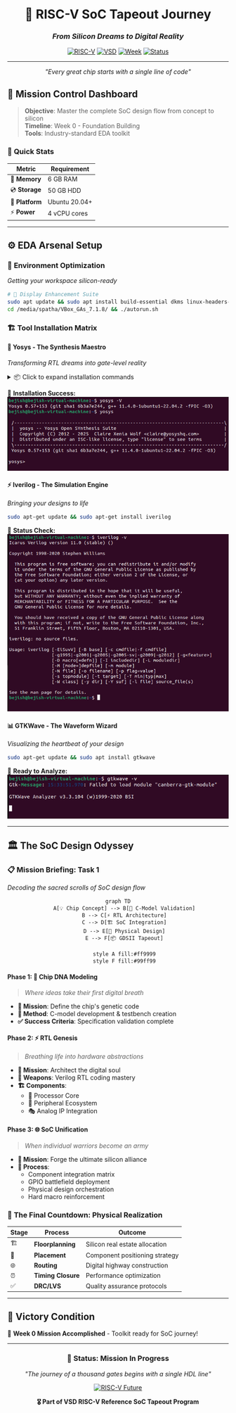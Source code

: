 <div align="center">

# 🚀 RISC-V SoC Tapeout Journey
### *From Silicon Dreams to Digital Reality*

[![RISC-V](https://img.shields.io/badge/RISC--V-Processor-blue?style=for-the-badge&logo=riscv)](https://riscv.org/)
[![VSD](https://img.shields.io/badge/VSD-Tapeout%20Program-orange?style=for-the-badge)](https://vsdiat.com)
[![Week](https://img.shields.io/badge/Week-0-green?style=for-the-badge)](#)
[![Status](https://img.shields.io/badge/Status-In%20Progress-yellow?style=for-the-badge)](#)

---

*"Every great chip starts with a single line of code"*

</div>

## 🌟 Mission Control Dashboard

> **Objective**: Master the complete SoC design flow from concept to silicon  
> **Timeline**: Week 0 - Foundation Building  
> **Tools**: Industry-standard EDA toolkit  

### 🎯 **Quick Stats**
| Metric | Requirement |
|--------|-------------|
| 💾 **Memory** | 6 GB RAM |
| 💿 **Storage** | 50 GB HDD |
| 🐧 **Platform** | Ubuntu 20.04+ |
| ⚡ **Power** | 4 vCPU cores |

---

## ⚙️ **EDA Arsenal Setup**

### 🔧 **Environment Optimization**
*Getting your workspace silicon-ready*

```bash
# 🎨 Display Enhancement Suite
sudo apt update && sudo apt install build-essential dkms linux-headers-$(uname -r)
cd /media/spatha/VBox_GAs_7.1.8/ && ./autorun.sh
```

### 🏗️ **Tool Installation Matrix**

#### **🎯 Yosys - The Synthesis Maestro**
*Transforming RTL dreams into gate-level reality*

<details>
<summary>📦 Click to expand installation commands</summary>

```bash
sudo apt-get update
git clone https://github.com/YosysHQ/yosys.git && cd yosys
sudo apt install make

# 🔨 Dependencies Arsenal
sudo apt-get install build-essential clang bison flex \
    libreadline-dev gawk tcl-dev libffi-dev git \
    graphviz xdot pkg-config python3 libboost-system-dev \
    libboost-python-dev libboost-filesystem-dev zlib1g-dev

make config-gcc
git submodule update --init --recursive
make && sudo make install
```
</details>

📸 **Installation Success:**
![Yosys Installation Success](Week0/Images/yosys_installation.png)

#### **⚡ Iverilog - The Simulation Engine**
*Bringing your designs to life*

```bash
sudo apt-get update && sudo apt-get install iverilog
```
📸 **Status Check:**
![Iverilog Installation](Week0/Images/iverilog_installation.png)

#### **📊 GTKWave - The Waveform Wizard**
*Visualizing the heartbeat of your design*

```bash
sudo apt-get update && sudo apt install gtkwave
```
📸 **Ready to Analyze:**
![GTKWave Installation](Week0/Images/gtkwave_installation.png)

---

## 🏛️ **The SoC Design Odyssey**

### 📋 **Mission Briefing: Task 1**
*Decoding the sacred scrolls of SoC design flow*

<div align="center">

```mermaid
graph TD
    A[💡 Chip Concept] --> B[🔬 C-Model Validation]
    B --> C[⚡ RTL Architecture]
    C --> D[🏗️ SoC Integration]
    D --> E[🎯 Physical Design]
    E --> F[📦 GDSII Tapeout]
    
    style A fill:#ff9999
    style F fill:#99ff99
```

</div>

#### **Phase 1: 🧬 Chip DNA Modeling**
> *Where ideas take their first digital breath*

- **🎯 Mission**: Define the chip's genetic code
- **🔬 Method**: C-model development & testbench creation
- **✅ Success Criteria**: Specification validation complete

#### **Phase 2: ⚡ RTL Genesis**
> *Breathing life into hardware abstractions*

- **🎯 Mission**: Architect the digital soul
- **🔧 Weapons**: Verilog RTL coding mastery
- **🏗️ Components**:
  - 🧠 Processor Core
  - 🔌 Peripheral Ecosystem
  - 🎭 Analog IP Integration

#### **Phase 3: 🌐 SoC Unification**
> *When individual warriors become an army*

- **🎯 Mission**: Forge the ultimate silicon alliance
- **🔗 Process**: 
  - Component integration matrix
  - GPIO battlefield deployment
  - Physical design orchestration
  - Hard macro reinforcement

### 🏁 **The Final Countdown: Physical Realization**

<div align="center">

| Stage | Process | Outcome |
|-------|---------|---------|
| 🏗️ | **Floorplanning** | Silicon real estate allocation |
| 📍 | **Placement** | Component positioning strategy |
| 🌐 | **Routing** | Digital highway construction |
| ⏰ | **Timing Closure** | Performance optimization |
| ✅ | **DRC/LVS** | Quality assurance protocols |

</div>

---

## 🎯 **Victory Condition**
🚀 **Week 0 Mission Accomplished** - Toolkit ready for SoC journey!

<div align="center">

---

<div align="center">

### 🚀 **Status: Mission In Progress**
*"The journey of a thousand gates begins with a single HDL line"*

[![RISC-V Future](https://img.shields.io/badge/Building%20the-RISC--V%20Future-blue?style=flat-square)](https://riscv.org/)

**🎖️ Part of VSD RISC-V Reference SoC Tapeout Program**

</div>
